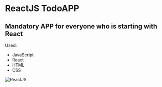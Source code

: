 <h1>ReactJS TodoAPP</h1>
<h2>Mandatory APP for everyone who is starting with React</h2>

Used:
<ul>
  <li>JavaScript</li>
  <li>React</li>
  <li>HTML</li>
  <li>CSS</li>
  </ul>

![ReactJS](https://user-images.githubusercontent.com/36127590/140743691-95387490-e07f-4843-a8cb-f57ab3e7a80a.png)
